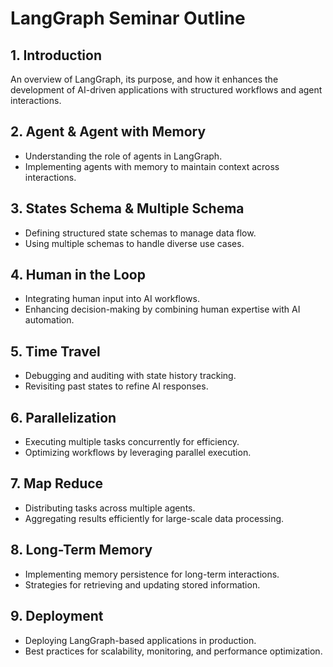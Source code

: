 # LangGraph Seminar Outline

## 1. Introduction
An overview of LangGraph, its purpose, and how it enhances the development of AI-driven applications with structured workflows and agent interactions.

## 2. Agent & Agent with Memory
- Understanding the role of agents in LangGraph.
- Implementing agents with memory to maintain context across interactions.

## 3. States Schema & Multiple Schema
- Defining structured state schemas to manage data flow.
- Using multiple schemas to handle diverse use cases.

## 4. Human in the Loop
- Integrating human input into AI workflows.
- Enhancing decision-making by combining human expertise with AI automation.

## 5. Time Travel
- Debugging and auditing with state history tracking.
- Revisiting past states to refine AI responses.

## 6. Parallelization
- Executing multiple tasks concurrently for efficiency.
- Optimizing workflows by leveraging parallel execution.

## 7. Map Reduce
- Distributing tasks across multiple agents.
- Aggregating results efficiently for large-scale data processing.

## 8. Long-Term Memory
- Implementing memory persistence for long-term interactions.
- Strategies for retrieving and updating stored information.

## 9. Deployment
- Deploying LangGraph-based applications in production.
- Best practices for scalability, monitoring, and performance optimization.
